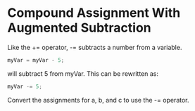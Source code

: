 # Compound Assignment With Augmented Subtraction
Like the += operator, -= subtracts a number from a variable.
```js
myVar = myVar - 5;
```
will subtract 5 from myVar. This can be rewritten as:
```js
myVar -= 5;
```
Convert the assignments for a, b, and c to use the -= operator.